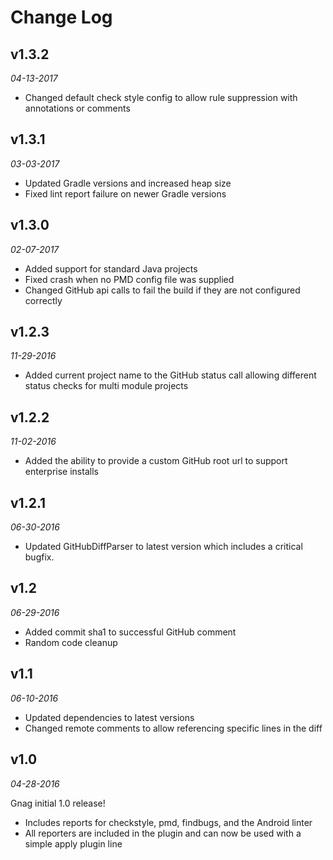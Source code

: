 # Change Log

## v1.3.2

_04-13-2017_

- Changed default check style config to allow rule suppression with annotations or comments

## v1.3.1

_03-03-2017_

- Updated Gradle versions and increased heap size
- Fixed lint report failure on newer Gradle versions

## v1.3.0

_02-07-2017_

- Added support for standard Java projects
- Fixed crash when no PMD config file was supplied
- Changed GitHub api calls to fail the build if they are not configured correctly

## v1.2.3

_11-29-2016_

- Added current project name to the GitHub status call allowing different status checks for multi module projects

## v1.2.2

_11-02-2016_

- Added the ability to provide a custom GitHub root url to support enterprise installs

## v1.2.1

_06-30-2016_

- Updated GitHubDiffParser to latest version which includes a critical bugfix.

## v1.2

_06-29-2016_

- Added commit sha1 to successful GitHub comment
- Random code cleanup

## v1.1

_06-10-2016_

- Updated dependencies to latest versions
- Changed remote comments to allow referencing specific lines in the diff

## v1.0

_04-28-2016_

Gnag initial 1.0 release!

- Includes reports for checkstyle, pmd, findbugs, and the Android linter
- All reporters are included in the plugin and can now be used with a simple apply plugin line
